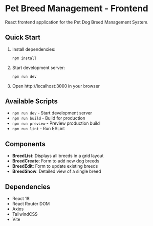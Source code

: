 # Pet Breed Management - Frontend

React frontend application for the Pet Dog Breed Management System.

## Quick Start

1. Install dependencies:
   ```bash
   npm install
   ```

2. Start development server:
   ```bash
   npm run dev
   ```

3. Open http://localhost:3000 in your browser

## Available Scripts

- `npm run dev` - Start development server
- `npm run build` - Build for production
- `npm run preview` - Preview production build
- `npm run lint` - Run ESLint

## Components

- **BreedList**: Displays all breeds in a grid layout
- **BreedCreate**: Form to add new dog breeds
- **BreedEdit**: Form to update existing breeds
- **BreedShow**: Detailed view of a single breed

## Dependencies

- React 18
- React Router DOM
- Axios
- TailwindCSS
- Vite
